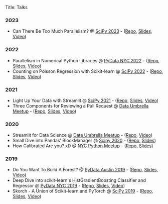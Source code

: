 Title: Talks

### 2023

- Can There Be Too Much Parallelism? @ [SciPy 2023](https://www.scipy2023.scipy.org) - ([Repo](https://github.com/thomasjpfan/scipy-2023-too-parallel), [Slides](https://thomasjpfan.github.io/scipy-2023-too-parallel/), [Video](https://www.youtube.com/watch?v=hy5yDxvLCDA&list=PL1PbeFStIOoOd01KhBeba-byU5E5dJ716&index=28))

### 2022

- Parallelism in Numerical Python Libraries @ [PyData NYC 2022](https://pydata.org/nyc2022/) - ([Repo](https://github.com/thomasjpfan/pydata-nyc-2022-parallelism), [Slides](https://thomasjpfan.github.io/pydata-nyc-2022-parallelism), [Video](https://www.youtube.com/watch?v=3h6cAzpWNVU))
- Counting on Poisson Regression with Scikit-learn @ [SciPy 2022](https://www.scipy2022.scipy.org) - ([Repo](https://github.com/thomasjpfan/scipy-2022-poisson), [Slides](https://thomasjpfan.github.io/scipy-2022-poisson/), [Video](https://www.youtube.com/watch?v=X5XE_2_A7gQ))

### 2021

- Light Up Your Data with Streamlit @ [SciPy 2021](https://www.scipy2021.scipy.org) - ([Repo](https://github.com/thomasjpfan/scipy-2021-streamlit), [Slides](https://thomasjpfan.github.io/scipy-2021-streamlit/), [Video](https://www.youtube.com/watch?v=oqJE_S5yZPc))
- Three Components for Reviewing a Pull Request @ [Data Umbrella Meetup](https://www.meetup.com/data-umbrella/events/278045166/) - ([Repo](https://github.com/thomasjpfan/data-umbrella-2021-reviewing-prs), [Slides](https://thomasjpfan.github.io/data-umbrella-2021-reviewing-prs/), [Video](https://www.youtube.com/watch?v=dyxS9KKCNzA))

### 2020

- Streamlit for Data Science @ [Data Umbrella Meetup](https://www.meetup.com/data-umbrella/events/274110563/) - ([Repo](https://github.com/thomasjpfan/data-umbrella-2020-streamlit-ml), [Video](https://www.youtube.com/watch?v=5TCdoWemSXI))
- Small Dive into Pandas' BlockManager @ [Scipy 2020](https://www.scipy2020.scipy.org) - ([Repo](https://github.com/thomasjpfan/scipy-2020-lightning-talk-pandas-blockmanager), [Slides](https://thomasjpfan.github.io/scipy-2020-lightning-talk-pandas-blockmanager/#1))
- How Calibrated Are you? xD @ [NYC Python Meetup](https://www.meetup.com/nycpython/) - ([Repo](https://github.com/thomasjpfan/nyc-python-2020-lightning-how-calibrated-are-you), [Slides](https://github.com/thomasjpfan/lightning-talks/blob/master/2020_01_23_how_calibrated_are_you/notebook.ipynb))

### 2019

- Do You Want To Build A Forest? @ [PyData Austin 2019](https://pydata.org/austin2019)  - ([Repo](https://github.com/thomasjpfan/pydata-2019-forest), [Slides](https://github.com/thomasjpfan/pydata-2019-forest/blob/master/presentation.pdf), [Video](https://www.youtube.com/watch?v=H01T_ICbJZY))
- Deep Dive into scikit-learn's HistGradientBoosting Classifier and Regressor @ [PyData NYC 2019](https://pydata.org/nyc2019) - ([Repo](https://github.com/thomasjpfan/pydata-2019-histgradientboosting), [Slides](https://github.com/thomasjpfan/pydata-2019-histgradientboosting/blob/master/presentation.pdf), [Video](https://youtu.be/J9QQ6l_HToU))
- Skorch - A Union of Scikit-learn and PyTorch @ [SciPy 2019](https://www.scipy2019.scipy.org) - ([Repo](https://github.com/thomasjpfan/pydata2018_dc_skorch), [Slides](https://github.com/thomasjpfan/pydata2018_dc_skorch/raw/master/slides.pdf), [Video](https://www.youtube.com/watch?v=0J7FaLk0bmQ))

